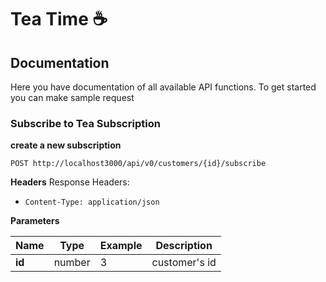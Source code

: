 # Tea Time ☕

## Documentation 

Here you have documentation of all available API functions. To get started you can make sample request


### Subscribe to Tea Subscription
**create a new subscription**

`POST http://localhost3000/api/v0/customers/{id}/subscribe`

**Headers**
Response Headers:
  - `Content-Type: application/json`

**Parameters**

| Name | Type | Example | Description |
| ----------- | ----------- | ----------- | ----------- | 
| **id** | number | 3 | customer's id |
